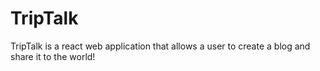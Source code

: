 # TripTalk

TripTalk is a react web application that allows a user to create a blog and share it to the world!
